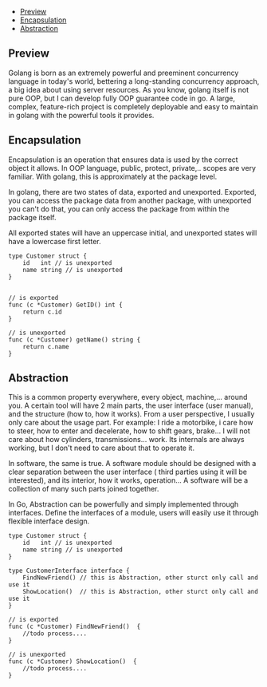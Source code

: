 - [Preview](#Preview)
- [Encapsulation](#Encapsulation)
- [Abstraction](#Abstraction)

## Preview <a name="Preview"></a>

Golang is born as an extremely powerful and preeminent concurrency language in today's world, bettering a long-standing
concurrency approach, a big idea about using server resources. As you know, golang itself is not pure OOP, but I can
develop fully OOP guarantee code in go. A large, complex, feature-rich project is completely deployable and easy to
maintain in golang with the powerful tools it provides. </br>

## Encapsulation <a name="Encapsulation"></a>

Encapsulation is an operation that ensures data is used by the correct object it allows. In OOP language, public,
protect, private,.. scopes are very familiar. With golang, this is approximately at the package level. </br>

In golang, there are two states of data, exported and unexported. Exported, you can access the package data from another
package, with unexported you can't do that, you can only access the package from within the package itself. </br>

All exported states will have an uppercase initial, and unexported states will have a lowercase first letter. </br>

```
type Customer struct {
	id   int // is unexported
	name string // is unexported
}


// is exported
func (c *Customer) GetID() int {
	return c.id
}

// is unexported
func (c *Customer) getName() string {
	return c.name
}
```

## Abstraction <a name="Abstraction"></a>

This is a common property everywhere, every object, machine,... around you. A certain tool will have 2 main parts, the
user interface (user manual), and the structure (how to, how it works). From a user perspective, I usually only care
about the usage part. For example: I ride a motorbike, i care how to steer, how to enter and decelerate, how to shift
gears, brake... I will not care about how cylinders, transmissions... work. Its internals are always working, but I
don't need to care about that to operate it. </br>

In software, the same is true. A software module should be designed with a clear separation between the user interface (
third parties using it will be interested), and its interior, how it works, operation... A software will be a collection
of many such parts joined together. </br>

In Go, Abstraction can be powerfully and simply implemented through interfaces. Define the interfaces of a module, users
will easily use it through flexible interface design. </br>



```
type Customer struct {
	id   int // is unexported
	name string // is unexported
}

type CustomerInterface interface {
    FindNewFriend() // this is Abstraction, other sturct only call and use it 
    ShowLocation()  // this is Abstraction, other sturct only call and use it 
}

// is exported
func (c *Customer) FindNewFriend()  {
	//todo process....
}

// is unexported
func (c *Customer) ShowLocation()  {
	//todo process....
}
```